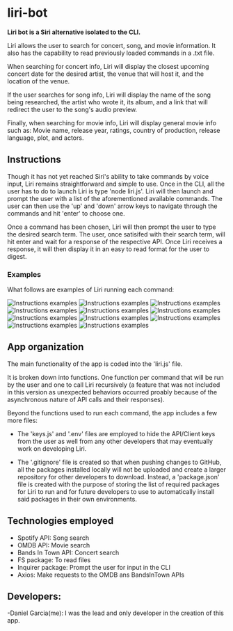 # liri-bot

**Liri bot is a Siri alternative isolated to the CLI.**

Liri allows the user to search for concert, song, and movie information. It also has the capability to read previously loaded commands in a .txt file.

When searching for concert info, Liri will display the closest upcoming concert date for the desired artist, the venue that will host it, and the location of the venue.

If the user searches for song info, Liri will display the name of the song being researched, the artist who wrote it, its album, and a link that will redirect the user to the song's audio preview.

Finally, when searching for movie info, Liri will display general movie info such as: Movie name, release year, ratings, country of production, release language, plot, and actors.

## Instructions

Though it has not yet reached Siri's ability to take commands by voice input, Liri remains straightforward and simple to use. Once in the CLI, all the user has to do to launch Liri is type 'node liri.js'. Liri will then launch and prompt the user with a list of the aforementioned available commands. The user can then use the 'up' and 'down' arrow keys to navigate through the commands and hit 'enter' to choose one. 

Once a command has been chosen, Liri will then prompt the user to type the desired search term. The user, once satisifed with their search term, will hit enter and wait for a response of the respective API. Once Liri receives a response, it will then display it in an easy to read format for the user to digest.

### Examples

What follows are examples of Liri running each command:

![Instructions examples](./screenshots/1.png)
![Instructions examples](./screenshots/2.png)
![Instructions examples](./screenshots/concert-this.png)
![Instructions examples](./screenshots/do-1.png)
![Instructions examples](./screenshots/do-2.png)
![Instructions examples](./screenshots/movie-1.png)
![Instructions examples](./screenshots/movie-2.png)
![Instructions examples](./screenshots/quit-1.png)
![Instructions examples](./screenshots/quit-2.png)
![Instructions examples](./screenshots/spotify-1.png)
![Instructions examples](./screenshots/spotify-2.png)


## App organization

The main functionality of the app is coded into the 'liri.js' file.

It is broken down into functions. One function per command that will be run by the user and one to call Liri recursively (a feature that was not included in this version as unexpected behaviors occurred proably because of the asynchronous nature of API calls and their responses).

Beyond the functions used to run each command, the app includes a few more files:
* The 'keys.js' and '.env' files are employed to hide the API/Client keys from the user as well from any other developers that may eventually work on developing Liri.

* The '.gitignore' file is created so that when pushing changes to GitHub, all the packages installed locally will not be uploaded and create a larger repository for other developers to download. Instead, a 'package.json' file is created with the purpose of storing the list of required packages for Liri to run and for future developers to use to automatically install said packages in their own environments.

## Technologies employed

* Spotify API: Song search
* OMDB API: Movie search
* Bands In Town API: Concert search
* FS package: To read files
* Inquirer package: Prompt the user for input in the CLI
* Axios: Make requests to the OMDB ans BandsInTown APIs

## Developers:
-Daniel Garcia(me): I was the lead and only developer in the creation of this app.

